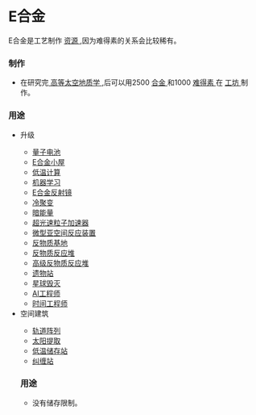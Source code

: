 # E合金
<p>
	E合金是工艺制作
	<a href="?file=003-资源大全/005-资源介绍#工艺制作资源">
		资源
	</a>,因为难得素的关系会比较稀有。
</p>

### 制作
<ul>
	<li>
        在研究完<a href="?file=001-猫咪百科/03-科学/01-科学#高等太空地质学">
        高等太空地质学
        </a>,后可以用2500
		<a href="?file=003-资源大全/33-合金">
			合金
		</a>
		和1000
		<a href="?file=003-资源大全/11-难得素">
			难得素
		</a>
		在
		<a href="?file=001-猫咪百科/04-工坊/02-工艺">
			工坊
		</a>
		制作。
	</li>
</ul>

### 用途
<ul>
	<li>
		升级
	</li>
	<ul>
		<li>
			<a href="?file=001-猫咪百科/04-工坊/01-升级#量子电池">
				量子电池
			</a>
		</li>
		<li>
			<a href="?file=001-猫咪百科/04-工坊/01-升级#E合金小屋">
				E合金小屋
			</a>
		</li>
		<li>
			<a href="?file=001-猫咪百科/04-工坊/01-升级#低温计算">
				低温计算
			</a>
		</li>
		<li>
			<a href="?file=001-猫咪百科/04-工坊/01-升级#机器学习">
				机器学习
			</a>
		</li>
		<li>
			<a href="?file=001-猫咪百科/04-工坊/01-升级#E合金反射镜">
				E合金反射镜
			</a>
		</li>
		<li>
			<a href="?file=001-猫咪百科/04-工坊/01-升级#冷聚变">
				冷聚变
			</a>
		</li>
		<li>
			<a href="?file=001-猫咪百科/04-工坊/01-升级#暗能量">
				暗能量
			</a>
		</li>
		<li>
			<a href="?file=001-猫咪百科/04-工坊/01-升级#超光速粒子加速器">
				超光速粒子加速器
			</a>
		</li>
		<li>
			<a href="?file=001-猫咪百科/04-工坊/01-升级#微型亚空间反应装置">
				微型亚空间反应装置
			</a>
		</li>
		<li>
			<a href="?file=001-猫咪百科/04-工坊/01-升级#反物质基地">
				反物质基地
			</a>
		</li>
		<li>
			<a href="?file=001-猫咪百科/04-工坊/01-升级#反物质反应堆">
				反物质反应堆
			</a>
		</li>
		<li>
			<a href="?file=001-猫咪百科/04-工坊/01-升级#高级反物质反应堆">
				高级反物质反应堆
			</a>
		</li>
		<li>
			<a href="?file=001-猫咪百科/04-工坊/01-升级#遗物站">
				遗物站
			</a>
		</li>
		<li>
			<a href="?file=001-猫咪百科/04-工坊/01-升级#星球毁灭">
				星球毁灭
			</a>
		</li>
		<li>
			<a href="?file=001-猫咪百科/04-工坊/01-升级#AI工程师">
				AI工程师
			</a>
		</li>
		<li>
			<a href="?file=001-猫咪百科/04-工坊/01-升级#时间工程师">
				时间工程师
			</a>
		</li>
	</ul>
	<li>
		空间建筑
	</li>
	<ul>
		<li><a href="?file=001-猫咪百科/07-空间/06-碧池#轨道阵列">轨道阵列</a></li>
		<li><a href="?file=001-猫咪百科/07-空间/07-太阳#太阳提取">太阳提取</a></li>
		<li><a href="?file=001-猫咪百科/07-空间/08-终焉#低温储存站">低温储存站</a></li>
		<li><a href="?file=001-猫咪百科/07-空间/11-暗影#纠缠站">纠缠站</a></li>
	</ul>
	</div>

### 用途
 - 没有储存限制。